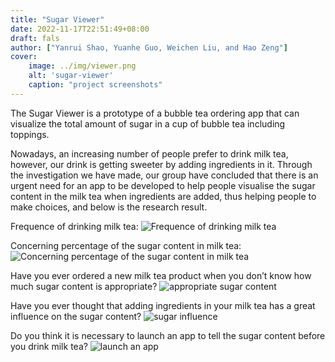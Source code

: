 ```yaml
---
title: "Sugar Viewer"
date: 2022-11-17T22:51:49+08:00
draft: fals
author: ["Yanrui Shao, Yuanhe Guo, Weichen Liu, and Hao Zeng"]
cover:
    image: ../img/viewer.png
    alt: 'sugar-viewer'
    caption: "project screenshots"
---
```


The Sugar Viewer is a prototype of a bubble tea ordering app that can visualize the total amount of sugar in a cup of bubble tea including toppings.

Nowadays, an increasing number of people prefer to drink milk tea, however, our drink is getting sweeter by adding ingredients in it. Through the investigation we have made, our group have concluded that there is an urgent need for an app to be developed to help people visualise the sugar content in the milk tea when ingredients are added, thus helping people to make choices, and below is the research result.

Frequence of drinking milk tea: ![Frequence of drinking milk tea](../img/frequency.png)

Concerning percentage of the sugar content in milk tea: ![Concerning percentage of the sugar content in milk tea](../img/percentage.png)

Have you ever ordered a new milk tea product when you don’t know how much sugar content is appropriate? ![appropriate sugar content](../img/appropriate.png)

Have you ever thought that adding ingredients in your milk tea has a great influence on the sugar content? ![sugar influence](../img/influence.png)

Do you think it is necessary to launch an app to tell the sugar content before you drink milk tea? ![launch an app](../img/app.png)





